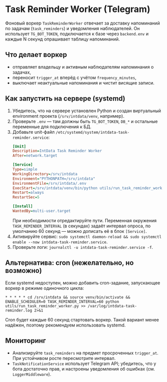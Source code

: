 # Task Reminder Worker (Telegram)

Фоновый воркер `TaskReminderWorker` отвечает за доставку напоминаний по задачам
(`task_reminders`) и уведомления наблюдателей. Он использует `TG_BOT_TOKEN`,
подключается к базе через `backend.env` и каждые N секунд опрашивает таблицу
напоминаний.

## Что делает воркер
- отправляет владельцу и активным наблюдателям напоминания о задачах,
- переносит `trigger_at` вперёд с учётом `frequency_minutes`,
- выключает неактуальные напоминания и чистит висящие записи.

## Как запустить на сервере (systemd)
1. Убедитесь, что на сервере установлен Python и создан виртуальный
   environment проекта (`/srv/intdata/venv`, например).
2. Проверьте `.env` — там должны быть `TG_BOT_TOKEN`, `DB_*` и остальные
   переменные для подключения к БД.
3. Добавьте unit-файл `/etc/systemd/system/intdata-task-reminder.service`:
   ```ini
   [Unit]
   Description=IntData Task Reminder Worker
   After=network.target

   [Service]
   Type=simple
   WorkingDirectory=/srv/intdata
   Environment="PYTHONPATH=/srv/intdata"
   EnvironmentFile=/srv/intdata/.env
   ExecStart=/srv/intdata/venv/bin/python utils/run_task_reminder_worker.py
   Restart=always
   RestartSec=5

   [Install]
   WantedBy=multi-user.target
   ```
   При необходимости отредактируйте пути. Переменная окружения
   `TASK_REMINDER_INTERVAL` (в секундах) задаёт интервал опроса, по умолчанию
   60 секунд — можно дописать её в блок `[Service]`.
4. Активируйте сервис: `sudo systemctl daemon-reload && sudo systemctl enable --now intdata-task-reminder.service`.
5. Проверьте логи: `journalctl -u intdata-task-reminder.service -f`.

## Альтернатива: cron (нежелательно, но возможно)
Если systemd недоступен, можно добавить cron-задание, запускающее воркер в
режиме одиночного цикла:
```cron
* * * * * cd /srv/intdata && source venv/bin/activate && ENABLE_SCHEDULER=0 TASK_REMINDER_INTERVAL=60 python utils/run_task_reminder_worker.py >> /var/log/intdata-task-reminder.log 2>&1
```
Cron будет каждые 60 секунд стартовать воркер. Такой вариант менее надёжен,
поэтому рекомендуем использовать systemd.

## Мониторинг
- Анализируйте `task_reminders` на предмет просроченных `trigger_at`. При
  устойчивом росте пересмотрите интервал.
- `TaskNotificationService` использует Telegram API; убедитесь, что у бота
  достаточно прав, и настроены уведомления об ошибках (см. `LoggerMiddleware`).
